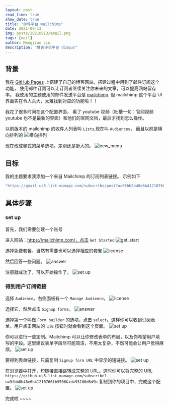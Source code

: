 ```yaml
---
layout: post
read_time: true
show_date: true
title: "邮件平台 mailchimp"
date: 2021-09-13
img: posts/20210913/email.png
tags: [mail]
author: Mengjiao Liu
description: "博客评论平台 disqus"
---
```

## 背景
我在 [GitHub Pages](https://pages.github.com/) 上搭建了自己的博客网站，搭建过程中用到了邮件订阅这个功能，
使用邮件订阅可以让订阅者继续关注你未来的文章，可以提高网站留存率。
我使用的主题使用的邮件发送平台是 [mailchimp](https://mailchimp.com/).
但 mailchimp 这个平台 UI 界面实在令人头大，太难找到对应的功能啦！！

我花了很多时间在这个配置界面， 看了 youtube 视频（吐槽一句：官网视频 youtube 也不是最新的界面）和他们的官网文档，最后才找到怎么操作。

以前版本的 mailchimp 的收件人列表叫 `Lists`,现在叫 `Audiences`，
而且以前是横向排列的 ![横向排列](assets/img/posts/20210913/old_lists.png)

现在改成竖式的菜单选项，差别还是挺大的。
![new_menu](assets/img/posts/20210913/new_menu.png)


## 目标
我的主题要求我添加一个来自 Mailchimp 的订阅列表链接。
示例如下
```yaml
"https://gmail.us5.list-manage.com/subscribe/post?u=9fbb8b48e6b41210766fb9506&id=93100d6d9b"
```

## 具体步骤

### set up
首先，我们需要创建一个账号

进入网站：https://mailchimp.com/，点击 `Get Started`
![get_start](assets/img/posts/20210913/get_start.png)

选择免费套餐，当然有需要也可以选择相应的套餐
![license](assets/img/posts/20210913/pay.png)

然后回答一些问题。
![answer](assets/img/posts/20210913/answer.png)

注册就成功了，可以开始操作了。
![set up](assets/img/posts/20210913/set_up.png)

### 得到用户订阅链接
选择 `Audience`。右侧面板有一个 `Manage Audience`。
![license](assets/img/posts/20210913/audience.png)

选择它，然后点击 `Signup forms`。
![answer](assets/img/posts/20210913/signup_forms.png)

选择第一个叫做  `Form builder` 的选项，点击 `select`。这样你可以收到订阅表单。用户点击网站的 `订阅` 按钮时就会看到这个页面。
![set up](assets/img/posts/20210913/form_builder.png)

你可以进行一些定制。Mailchimp 可以让你修改表单的布局，以及你希望用户填写的字段。这里建议表单字段尽可能简洁，不用太复杂，不然可能会让用户觉得麻烦。
![set up](assets/img/posts/20210913/form_builder_list.png)

要得到表单链接，只需复制 `Signup form URL` 中显示的短链接。
![set up](assets/img/posts/20210913/signup_form_url.png)

在浏览器中打开，短链接直接跳转成完整的 URL。这时你可以将完整的 URL `https://github.us5.list-manage.com/subscribe?u=9fbb8b48e6b41210766fb9506&id=93100d6d9b` 
复制到你的项目中，完成这个配置。
![set up](assets/img/posts/20210913/list_url.png)

完成啦 ~~~~ 



